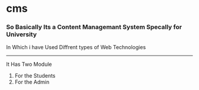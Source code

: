 # cms
<h3>So Basically Its a Content Managemant System Specally for University</h3>
In Which i have Used Diffrent types of Web Technologies
<hr>
<p>It Has Two Module
<ol>
  <li>For the Students</li>
  <li>For the Admin</li>
</ol>
